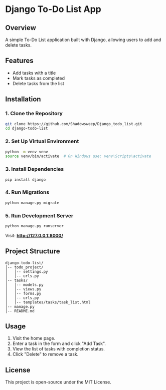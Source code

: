 # Django To-Do List App

## Overview
A simple To-Do List application built with Django, allowing users to add and delete tasks.

## Features
- Add tasks with a title
- Mark tasks as completed
- Delete tasks from the list

## Installation

### 1. Clone the Repository
```sh
git clone https://github.com/Shadowsweep/Django_todo_list.git
cd django-todo-list
```

### 2. Set Up Virtual Environment
```sh
python -m venv venv
source venv/bin/activate  # On Windows use: venv\Scripts\activate
```

### 3. Install Dependencies
```sh
pip install django
```

### 4. Run Migrations
```sh
python manage.py migrate
```

### 5. Run Development Server
```sh
python manage.py runserver
```
Visit: **http://127.0.0.1:8000/**

## Project Structure
```
django-todo-list/
│-- todo_project/
│   │-- settings.py
│   │-- urls.py
│-- tasks/
│   │-- models.py
│   │-- views.py
│   │-- forms.py
│   │-- urls.py
│   │-- templates/tasks/task_list.html
│-- manage.py
│-- README.md
```

## Usage
1. Visit the home page.
2. Enter a task in the form and click "Add Task".
3. View the list of tasks with completion status.
4. Click "Delete" to remove a task.

## License
This project is open-source under the MIT License.

